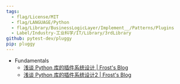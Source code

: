 ```yaml
---
tags:
  - flag/License/MIT
  - flag/LANGUAGE/Python
  - flag/Library/BusinessLogicLayer/Implement__/Patterns/Plugins
  - Label/Industry-工业科学/IT/Library/3rdLibrary
github: pytest-dev/pluggy
pip: pluggy
---
```


- Fundamentals
    - [浅谈 Python 库的插件系统设计 | Frost's Blog](https://frostming.com/2020/03-16/plugin-system-1/)
    - [浅谈 Python 库的插件系统设计2 | Frost's Blog](https://frostming.com/2020/03-16/plugin-system-2/)
